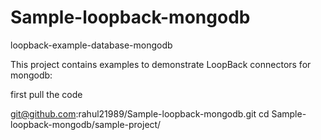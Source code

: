 Sample-loopback-mongodb
=======================

 loopback-example-database-mongodb


This project contains examples to demonstrate LoopBack connectors for mongodb:

first pull the code 

git@github.com:rahul21989/Sample-loopback-mongodb.git
cd Sample-loopback-mongodb/sample-project/
